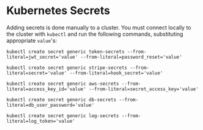 # Kubernetes Secrets

Adding secrets is done manually to a cluster. You must connect locally to the cluster with `kubectl` and run the following commands, substituting appropriate `value`'s:

```
kubectl create secret generic token-secrets --from-literal=jwt_secret='value' --from-literal=password_reset='value'
```

```
kubectl create secret generic stripe-secrets --from-literal=secret='value' --from-literal=hook_secret='value'
```

```
kubectl create secret generic aws-secrets --from-literal=access_key_id='value' --from-literal=secret_access_key='value'
```

```
kubectl create secret generic db-secrets --from-literal=db_user_password='value'
```

```
kubectl create secret generic log-secrets --from-literal=log_token='value'
```